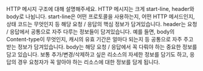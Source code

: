 HTTP 메시지 구조에 대해 설명해주세요.
HTTP 메시지는 크게 start-line, header와 body로 나뉩니다. start-line은 어떤 프로토콜을 사용하는지, 어떤 HTTP 메서드인지, 상태 코드는 무엇인지 등 해당 요청 / 응답의 핵심 정보가 담겨있습니다. header는 요청 / 응답에서 공통으로 자주 다루는 정보들이 담겨있습니다. 예를 들면, body의 Content-type이 무엇인지, 캐시의 유효 기간은 얼마다 되는지 등 공통으로 자주 주고받는 정보가 담겨있습니다. body는 해당 요청 / 응답에서 꼭 다뤄야 하는 중요한 정보를 담고 있습니다. 보통 추가/변경/삭제하고 싶은 리소스의 자세한 정보를 담기도 하고, 응답의 경우 요청자가 꼭 알아야 하는 리소스에 대한 정보를 담게 됩니다.
